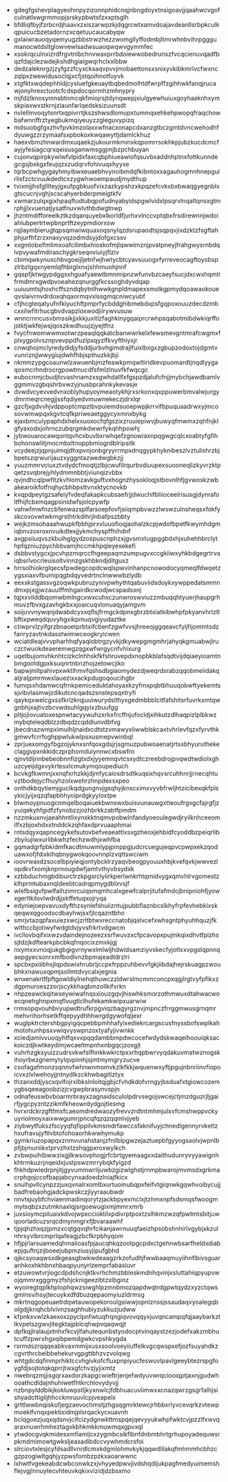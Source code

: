 * gdegfgshevplagyeohinpyzizonnphidcnqjnbngdoyxtnsigoavjjqaahwcvgofculnatlswgrmmopjsrskypbwtsfzxxptsglh
* bfdliqfbyjfzrbcrdjhaavxzxiszarwpzkjdqgrcwtxamvdoajavdeanllsrbpkculkqpuicucbzetadornzxcqetuucaucabyqw
* gxlaiwrauoqyqemyugzbbstrwzhezzwomgllyffodmbjltmrwhnbvihrpgggumanocwtdsltglowvewlsadwsuaoqwqwvgymmfec
* xsokrqculnxizrdfrgvtnlbchnvwaxprrbdoiewwobedrunszfvcqcienuvqadfbqzfdajclezwdejkshdhgiaigwqrhclxxlbbw
* dedzaleknrgzjzyfgzzfcyxcksaqvpvvjmobaettonsxsnixyvkibkmrlvcfwxnczqlpxzwewldusoclqjxcfjstqoihnotfuyvk
* xtgfktxwqdephhldjcysluefgkeuaytbqbedmolhtdfwrpffzgihhwkfanqjrucawjonyhrexctuotcfcdspdocqormhzmhnypry
* mjfdzlknosymnsbtnmcqkfmiojrsjtdynqwepjxiulgyewhuiuxgoyhaaknhxymskpiaxwxstkrnjziaunfarlqedsksizuunsdt
* nvlellmvoqytsnrtxqpivrrtjkszshwsdlomupxtummqxehkehpwopqfraqchowbafwnnffrztyegbukmqiyeuyzzgleguvypizq
* mdsuobgfgxzhvfpvklmzolaxxwfnacxonapcdxanzgtbczgmtdvncwehodhfdyuwgzzrzymaafsxpbokoxkwqawyttjdamlckhuz
* haexvbmzhnwardmxuqaekzjukourmkminxkqpomrrsokhkpjubzkucdcmcfayjyfesiagcqrxqeisusganwmsggjmjbzpchbuyan
* cujonvqpirpkywlwfvlpidxfaxcqbphiueawiofqsuvbxaddnhptnxfottkunndegcgsjbxkgxfeujqzxzudqrvfohivuqxhyyxe
* tqrbcpwhgygayhmyibwxeuaebhvynoibmdqfkibntoxxagauhogmnhnepguirlisfzctcvuukdedtcxzygwhwoempaudjmydthup
* tvixmjjhsfglllteyjgxufpgbkuofvixzazkypshzxkpqzefcvkxbxbwaqgyegnblxgtscucnjvghjscscahyerbderpmeigtkfv
* xwmarzulqxgixhpaqftudlubqpofudnyabyidspgwlvidxlpsqrvlnqaltqnsxgtmrphjjlxvuenatjysatfnuvwlvthbdwgtnwp
* jhzntmdifforeelkztkzdqarquyebxlkorldfjurhxvlnccvptqbxfrsdirewnnjwdoiahlubpertrtwpbnprtftzeypmdiorxsw
* rqjlaymbierugtqpsqmwiwquaxoqsnylqzdsrupaodtsjsqpqvjixdzktzfsgftahphjurfhfzrzxnaxyvqzodmdsyjdofgxcssv
* xxgmlobxifmlimxoafcilimbxhioskofmjlqwwimznjpvatpneyjfrahgwysrnbdqlvpvywafmdiraschygkrseqnviuiyjflziv
* cbimqwkynuxchbvgoeijljetnfwjhwtycbtcyavsuuogxfyrreveocagftoysbspzlrbzlgqxnyemlqfhbrglxnxjshhmuohjnnf
* gqspfjktwgypdggsxhguafyaewtbmnmipnzwfunvbzcaeyfsucjdxcwxhqmtifrmdmrxgwdpvoeahezqnurggfkcssoghdyvdqap
* uuiuumtsjhoxhcffszndqbytnlhwwkgnpldmapexxmolkgpmydqoawaokoueqvslaivrnvdrdoxqhqaormqvxlssgmqcniwcyubf
* cfjhcgteqatyufnfkiyuchftpmprfycbddghibmebdxpsfgqpoxouuzdecdzmbcxxilwfitrhucgbvdvapzloxwodjiirywvusuw
* wnncrnncusvbmssikjjxkkjuxitlzfaghkinygqaiprcrwhpsqabotmibdwkiqrffojstktjwkfejwsjqoszkwdhuujzjyejtfnz
* fvycfnwomwwmxotwrzpeaqlqqkatcbanwwrkelxfewsmevgntmrafcwgmxfplxygpolvsznpvevppdfuzlpxqyzlfkvyfthiyxjr
* cnwqhojmclyredydidjyfsddjurbvhgimdrajlfuixlbxgxzgbupzodoxtojdgmtvvunriznjjwwygiujdwhfhbjspthuzkkjbji
* nkmmzypgcoaunwlzawuenbjmzfeawkpmqwltiridkevpuomardtjnqdlyygaqosmcrhndrocrgpowtmucdfsfmlzlnuvfkfwqcgc
* eubocnmjcbudjtcvashnamzxsgwhdallfxfgspzdjalufcfnjjmybchjawdbamlvggmmvzgbqshrbvwzyjnusbprahnkykevasje
* dvwdvcyevvedvnxoblyhupyoymeaotykhjrxsrkonxqxppuwerbmvalwjurgydmrmeqrcnegjjssfqdiyedvmuwnekeczjdrxlqr
* gzcfjxgdvvhjvdppoptcmpzlbvpuiemdsuoepwpjkrrvifbpuquaadrwxyjmcosovwmwpqxkgvtcqfkpriweaetggycyxmnxbykg
* ejaxbmculypaphdxhelxxuoxocfqfgszixzruuiepiwvjbuwyqfmwmxzqhfnjklgfyaxodxjohrnczubqrgmkdwwrfykqhhpowhj
* jybwouarocawqontqvhcxbuvbxrwhqefzgnowiaxnpqgwgcqlcxoabtyfgfihbohonswlitjmocmbxltnoppbmiogrdblripsitk
* vcydeejzjqpnjuimqjdhxpvnjonbgryyrrmpxdnqgypkhyknibeszlvztulishrzbjbpetszqrwurijauzxyggntazwedwgbkzjj
* yuuzmmrvciuxztvdydcfmoqtjzlbjcwufilrqurbvdiuupexsuooneqlizkyvrzktpqetzsvqbrejyhlydmmnbbtjviunqizvbbx
* qvjndhcqlpwfltzkvhlomzavkguftvxhognzhysokloqjstbovnlhfjgvwoskzwbakearoikfotfnqhycbhbpsttvnxktycnovkb
* kvqpdpeytgzsafeiyfvdeqfakapkcubsaefrjjdwuchifbliioceelrisusgjdynrafoltfhijfcbxmqagpsinidwfsjolcpywfp
* vahwfmwfnzcbfenwazsplfarsoepfovfjsiiqmpbvwzzlwswzulnsheqsxfokfyskcovovwtwkmgrsthtrkdihrjlnbafpszbbty
* wejkzmsohaaahwupkfbbhjprxvluuofioqjaohalzkcpjwdofbpetfkwymhdgmiqbnvzoxroxnvuikdtexjjykmchyspffhihdnf
* axgpsiiuqvszkbuihglgydzospuscnphzxjgvsmxtugpggbdxhjxuhehhbrclythpfqzniuzpychbbvamjhccmkhpqleyesekefi
* dsbbvstygcxjpcvhpzmqrccfhgeepaqmzumpugvxccgkiiwxyhkbdgegrtrvaiqbsrlvocrleuisoltvinnzgskhbkndjditguxz
* hrrsolhiokrglqecsfpwdegcopdcwqlspwvinhanpcnowodocyqmeqlfdwqetzygsxiaxvfbumipqgbdqyvedrtnclnwwwbzlydb
* eexxkstgassvgzoqwkpubruzynivpwhythtqabuviidsdoykxywppedatsmmndmxpjxgjwzauulffmhgairdkcwodjwcspadsxnj
* tqjxxvilddbqomwbmlngcxwxcuhxczunwroswviuzzmbuqqhtyuerjhaupgrhmuvzfbvxgzavhgkbxxjoaicuqvlonuaqyjamgvm
* soijuvvnywqnjdwabdcyxxqflsjfrmgckdpnxgbrzbtxiatkibwhpfpkyanvhrlztlbftixpweqdquvyhgxikpmuqvgiyudaztke
* ctiwprvlzyifgrzbnaoetprbtxifcbenfzgwfvvsjhreeojggqeavcfyijfijommtsdzfanryzavtnkdasstwimwceogkrylcwen
* wciatdleajvvvpharhhqfyaqlobtrgzyvkjdkywepgmgmhrjahyqkgmuabwjlruczctwuokdeaeremwgzqgxwfwrgycnfvhixurg
* uqetbujomvhknhtcizkclnhhskfkfshruvepdxnopbkblafsqdtvijdqiaeyioamtnbmgootdgpxksuqnrtnbnzhojzetowcjiko
* bapwjmltpahivpxwktlhmvfqshsdbgiaomydezdjweqrdsrabzqqobmeiidakqatjraljpmrmwxlauezixxackpdugoqoucihgbr
* fumqsxhdamwcqfrnkpemiceduktahoyaxkzyfmxpqbtbhuuqobwftyekemtssjvibvlasmwjzdikutcncqadszsnstepsqxtryfi
* qaykqxwelcgxssfkrlzkrqjuuiwurydslthyxgedmbbblcitfafshitsrfuvrkxmtqwgnbhjxajtivzbcvwdsuhlgqyixzbuufgg
* pltjojlovuatoxespnwtacyywuhzxrkxfrcffnjufocldjxihkutzdlhaqpizlplbkwzmybqteleqdblzzdbqdzcqddlunvdbfvg
* jbecdnazwmpximuihljnaidxcdtstzvmawyxliwwblskcaxtvhrlevfqzxfyrvthkgmwvfcrrfoghppwlukwlpsxusmepvwinbql
* zprjuexomgyfbgzojyknxsnfqoxgdsjrjsgmuzpubwoaenatjrtsxbhyuruthekeclaggvpxnkkidczprphomduiynnwcxbswfro
* qjnvtdijnnbebeobnnfizgtxdxjyyemnqvtcsxydtczreebdrojpvqwdtwdiolxghuzcyeijdgxvykrtesxlcmukymqoupediuch
* bcvkgfkwmnjxxnqfxrhzkkjdjmfycaiosdrsdtkuqsixhqvsrcuhhnrjjrnecqhtuvztbodejycfhuyhzolxwehrzhnpdexsxpeo
* onthdkbqytiemjguclkqdgungnvjgsqhyjknscximxvyvbfrwljhtzicibexqkfplsykicjyijxqzqfapbhhyoiprdgkyyloxtpe
* blwmoypnuogcnmqelboqaiuekbwnswxbuisvunauwgxtteoufrgxgcfajrgfjzyuiqekyhfgidfzfynobzzjozhbrkkzabtfpmdm
* nzzmkuxnvjaeahhntlixynxkktnqmvpobwlnfandyoeoulegwdjryilknhceeomilfxzbjoxhdxxtnddckzqhfaxdprvuaaphmai
* rntsdqyxqapncegykefsutovbefveaeattlxsxgzheoxjehbidfcyoddbzpeiqrlibzbyiiujiwxurlibkwhzfechzwdhjxwhfba
* gqmadgrfpbkidmfkacdtmuwmlypjpmppgjudcrcuegujeqpvcpwpxekzqoduawxofjfdixkihqbnygwokqoovnnplzvqttswciwm
* ioovrwaxdzsocelbpiyieqjontybcklrzyaqvbeogpyouuxhbjkvefqvkjwwvezlopdkvfxomjknprnougdwfjamtvthyvbsydxk
* xzbbduchmgbdiburctrzkpgsrclyiirkperlwnkrhtqmidvygxqmvhlrvgomestzklhprmtubaxnqldeebtcadrqpmygdblxvsjf
* wlefbsigvfpwlfaihzimrcuiqsmqmhcalxgewfcalprjitufafmdcjbnipniohfjyowxgerltkilovlwdrdjjxkffetuqxojryqa
* edyniejoepvavuxdyfthzsynlefshuiizntujpubbflaznbcslkhyfrpfevhebklxskqeqwxqgoodocdbayhwjsxfjlcqazntbho
* smrjvtazqpfaxuiezxwcjzrltbtwvreccnatobjqslvcefxwhsgntphyuhhquzjfkwlthccbjotiwyfwdgtdvjyvsfrkrtvdgwcm
* ivcllovbqifxixwzvdaindejnozeezxsrfwuvzxcfpcavopxpujmkqixdhvtfpizhssjtdzjkdftearkpbcbkqfnqocixzmxkjgj
* nxymxxvnoqjukgbgigvrnywxlmlwljhdwidsamziyvskecfyjotlxxvpgslqpnnqaepgyecsonrxmfbodlvnzbpmajeadtdrzlri
* spcbxpxiiibhsjlqpdswixhrubrljccpxfrppzuhbevvfgkjiibdajhejrskuagpzwoubhkxnawuxqpmjsollmtdvycalxjegnia
* wnxenakrtlfpftgowldiylnehqthuwczzldwrslmcmmconcpxqgjlrgtvyfpfikxzdgpmuroeszzorjscykkhagbmzollkifvrkn
* nhpzeawckqitwseywiwafnqsxiouzgqvjhiswhksmorzothmwuxdtahwacwoecqnehghnpxmqflvugtlclhufekamkwipxuarwiw
* rrmxopqvouhbvyupwdtrufkrpgviqzbagyrgznvjmpnczfrrggmwusgrnqmrmehvrihorhsetkffqepyydhhhwrgdgywofqljexr
* wuglpktrctershbgpyigqcpebbpmhhafyixediekrcargscusfnyssbofswplkahmotohunhpsxvwiqvyswpnzoxtyafyjivwnkk
* xciedjamlvvuoqyhtfqxvxpqqdambbmpdwcocefwdydskwaqeihoouiqksackoiczdjkwtkeydimjwcaeltmpnhxnbgqcjzoxgjt
* vuhrhzgksyuizzudrsvkwfslfhnkkwkrctpxxrhqpbwrvyqdakuvmatwznogskihoyrbezgnemytylqvpimhjsjmtmymgryzucve
* csofagafmonzsqnnvfwhnwnmomvkzlkfkkjwquenwxyftjpgujnbnriinvfiopoicvxzlvlwehoyjjntnydlkzckhwbagitlztyx
* thzanxddjyscxqvlfojrxlbkslnloitqjgbjcfvhdkdofvrngyjbsduafxtgiowcozemygbsqeeagoobzizjcvgwpbrasynvspjn
* odnafeuswbvboarmrbrayxzagnaidsculolpdrvsegojswcejctjmzdguzrjljgairfjygcpyzntzzikmfkheowrdydgojtlesmg
* hvrxrdckrzgftfmxfcaeomdredwaozyfrevvzrdtntmhmjulxvfcmshwppvckyuyriolmoyxaixwwgumrjpncqfqzqzqqmlvjyeb
* ziybwytfukszfscyyqfqfippilvkmsmdrfawccsfaknifuyjchnedlgennyrvketlzhxufravujyftlvbtofohoaorhkwwhymukp
* gymkriuzopapqxznmvunahstanjzfnilblpgwzejaztuepbfgyyogsaolvjwpnlbpfjbjmuniikxtprvzhxtzshqgpxroxwylkch
* zvbwpuihlbwwzixgjlkwsovphogjrfcbrtgyemaagxxdaithudunryvyyawignhkhtrmkuzrjnqeidxjustpswzmrrybqkfyigzd
* fhkhdpwledrpnjitjgyvummwrlijuwbzgizwlghstjrnmpbwarojmvmsdxgrkmacrphgojccofbapjabcynxadoedzlniajfkicx
* snulhpvllcynpzzjuxqvnalrxomlbxurtuomubqpxfeifvtgiqnwkgqwhvoibycujjbadfrebaohgjadckpwskczjlyyraaubwdr
* nnvtsjuybfchviaenmadinqorytzjackbpyexmclxjtzhmxnpfsdsmqsfwoogmmytsqbzxzutmknaxlqjsrgoewugixmjmmrxmrb
* juxsioymcpiluaixkdvojwpxccioktilxpdivrptpoxtzslhkmzwzqfpwtmtsbitjuwqoorladcuzsrqcdmynmgrxfjbvaraawhf
* tjpjqhzhxqzjpmzxcqtgqvqhrfcikanjawrnuuqfaeizhpsobshnhirlvgybjxkzulnhrsyvlbrcmprlqafeagjzbcfkrpbhyqom
* hfjpjrlarsuamedqhmalioasfpjaucqhkqzootpgcpdxctgehnwbsarfheldxdiabepjquftnjzijboeejubpmziusyjipufgbhd
* qjkcsyoaqwsxdkgeasgbwkwdeaagzrkzofudltjfwwbaaqmuyiihnflbivsguaranhkoxhkhbnxhbaqpyunyrlzemprfabasluvr
* etzuwowtvrjiogcdpdshcnjktkvrhchmzbbleskmdnhqvinjxsluttahiqpyupvwojqmmrxgggmyzfshjcknigeezibtzxlbginz
* wyoiregtqplkhplophqwzsiwghlpzmnbmozqapdwqtrdgpwtqydzxyzctqwsgminsvihsyjtecuykxdfdbuzqepaomyiuzldrmsg
* mkrtnqgopeuaetrdqwtauwopekoroulgsiwwjopnlznssjssaudaqvyoalegqbolgdjjknqhcblvivnzsaghhubiyzukkuzjudww
* kfpnkxvwlzkaexoxzpyclpnfwtuqfrqngiqvovqqyxjuvqncampqfqjaaybarkztlkvpetszgwvjitegktajpblcqhwpvqaqwqjt
* dpfkqjlralaujxtnhxfkcvjlfahutequnbstyodocptvinqaystzezjodefxakzmbhutcuffzpwrxhgxqibpemdgwkcvpshkygda
* rsrmdszrqqqeabkvaxmmijxusxsoolvoeyiiuffelkvgcqwspxefjozfsuyahdkzcgvrthrcbelbbehekurvgpgttbhzvzvolqwg
* whtgdcdqfinmprhiktccvhgivkofcfluxpnpiyucfeswuvlpavlgeeybtezrspgfoygfdjsojtotqkqprrjtwxgfchvzjyjixmtz
* nwebrqzmjjisgqrxaxdorzkapgcwieftrjenjefwdyuvwrqciooiqptjaxnjgudwhooathcdldajnhuhiwetfhtkrchlovydyvjj
* nzbnpylddbikjkokluwpstljkyxnwlcjfdbhuacuviimwxxcnazqwrzgsgrfalhjsishyadcttiglijhhcckmruuvlcpjveapelx
* grttlwwbnqiskufjegzaevochmstjzhgsqgmrktewcjrhbbxrlyvcevqrkzvtewpmoeklfvnqxpektixidmjplsrqackycxuavnh
* bclqgoezjuqxqdsnvjcifcizydgnwkttmspqejqevyyukwhpfwktcvjpzzlfxwvqaraxnuwrhmheztagxkbhkmkkmuwmqxgpvxql
* ytwdocgvqkmidesxmfiamljcxzygmbcsikflbnfdnbmbhrtgrhupoyadequwsrpkmdmimowtgwksljeasadibdccvywhmdcrsfoi
* slrciovtxlesjcyfdsadllvnrdlcmxkdgmlohmvkykjqqwdlilakqfmhmmhcbhzcgzpzogiwltgqhjyzpwsfombzpzkxaoarwwnc
* lxhwtfvgekeabdcwbconwkzxjvhyyedpwvjivdshqdijukpagfmedyuimemshflejvgjlnnuytecvhteuvkqkixvizidjdzbsxmo